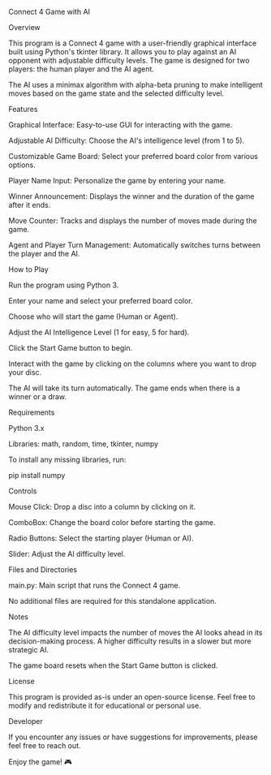 Connect 4 Game with AI

Overview

This program is a Connect 4 game with a user-friendly graphical interface built using Python's tkinter library. It allows you to play against an AI opponent with adjustable difficulty levels. The game is designed for two players: the human player and the AI agent.

The AI uses a minimax algorithm with alpha-beta pruning to make intelligent moves based on the game state and the selected difficulty level.

Features

Graphical Interface: Easy-to-use GUI for interacting with the game.

Adjustable AI Difficulty: Choose the AI's intelligence level (from 1 to 5).

Customizable Game Board: Select your preferred board color from various options.

Player Name Input: Personalize the game by entering your name.

Winner Announcement: Displays the winner and the duration of the game after it ends.

Move Counter: Tracks and displays the number of moves made during the game.

Agent and Player Turn Management: Automatically switches turns between the player and the AI.


How to Play

Run the program using Python 3.

Enter your name and select your preferred board color.

Choose who will start the game (Human or Agent).

Adjust the AI Intelligence Level (1 for easy, 5 for hard).

Click the Start Game button to begin.

Interact with the game by clicking on the columns where you want to drop your disc.

The AI will take its turn automatically. The game ends when there is a winner or a draw.


Requirements

Python 3.x

Libraries: math, random, time, tkinter, numpy

To install any missing libraries, run:

pip install numpy


Controls

Mouse Click: Drop a disc into a column by clicking on it.

ComboBox: Change the board color before starting the game.

Radio Buttons: Select the starting player (Human or AI).

Slider: Adjust the AI difficulty level.


Files and Directories

main.py: Main script that runs the Connect 4 game.

No additional files are required for this standalone application.


Notes

The AI difficulty level impacts the number of moves the AI looks ahead in its decision-making process. A higher difficulty results in a slower but more strategic AI.

The game board resets when the Start Game button is clicked.


License

This program is provided as-is under an open-source license. Feel free to modify and redistribute it for educational or personal use.


Developer

If you encounter any issues or have suggestions for improvements, please feel free to reach out.

Enjoy the game! 🎮
